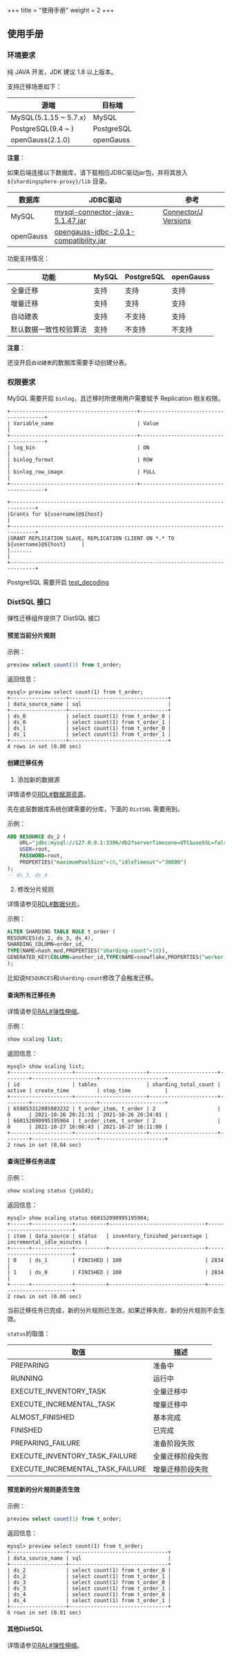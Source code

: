 +++
title = "使用手册"
weight = 2
+++

## 使用手册

### 环境要求

纯 JAVA 开发，JDK 建议 1.8 以上版本。

支持迁移场景如下：

| 源端                   | 目标端                |
| --------------------- | -------------------- |
| MySQL(5.1.15 ~ 5.7.x) | MySQL                |
| PostgreSQL(9.4 ~ )    | PostgreSQL           |
| openGauss(2.1.0)      | openGauss            |

**注意**：

如果后端连接以下数据库，请下载相应JDBC驱动jar包，并将其放入 `${shardingsphere-proxy}/lib` 目录。

| 数据库                 | JDBC驱动                              | 参考                 |
| --------------------- | ------------------------------------ | -------------------- |
| MySQL                 | [mysql-connector-java-5.1.47.jar]( https://repo1.maven.org/maven2/mysql/mysql-connector-java/5.1.47/mysql-connector-java-5.1.47.jar ) | [Connector/J Versions]( https://dev.mysql.com/doc/connector-j/5.1/en/connector-j-versions.html ) |
| openGauss             | [opengauss-jdbc-2.0.1-compatibility.jar]( https://repo1.maven.org/maven2/org/opengauss/opengauss-jdbc/2.0.1-compatibility/opengauss-jdbc-2.0.1-compatibility.jar ) | |

功能支持情况：

| 功能                   | MySQL         | PostgreSQL    | openGauss     |
| --------------------- | ------------- | ------------- | ------------- |
| 全量迁移               | 支持           | 支持           | 支持           |
| 增量迁移               | 支持           | 支持           | 支持           |
| 自动建表               | 支持           | 不支持         | 支持           |
| 默认数据一致性校验算法   | 支持           | 不支持         | 不支持          |

**注意**：

还没开启`自动建表`的数据库需要手动创建分表。

### 权限要求

MySQL 需要开启 `binlog`，且迁移时所使用用户需要赋予 Replication 相关权限。

```
+-----------------------------------------+---------------------------------------+
| Variable_name                           | Value                                 |
+-----------------------------------------+---------------------------------------+
| log_bin                                 | ON                                    |
| binlog_format                           | ROW                                   |
| binlog_row_image                        | FULL                                  |
+-----------------------------------------+---------------------------------------+

+------------------------------------------------------------------------------+
|Grants for ${username}@${host}                                                |
+------------------------------------------------------------------------------+
|GRANT REPLICATION SLAVE, REPLICATION CLIENT ON *.* TO ${username}@${host}     |
|.......                                                                       |
+------------------------------------------------------------------------------+
```

PostgreSQL 需要开启 [test_decoding](https://www.postgresql.org/docs/9.4/test-decoding.html)

### DistSQL 接口

弹性迁移组件提供了 DistSQL 接口

#### 预览当前分片规则

示例：
```sql
preview select count(1) from t_order;
```

返回信息：
```
mysql> preview select count(1) from t_order;
+------------------+--------------------------------+
| data_source_name | sql                            |
+------------------+--------------------------------+
| ds_0             | select count(1) from t_order_0 |
| ds_0             | select count(1) from t_order_1 |
| ds_1             | select count(1) from t_order_0 |
| ds_1             | select count(1) from t_order_1 |
+------------------+--------------------------------+
4 rows in set (0.00 sec)
```

#### 创建迁移任务

1. 添加新的数据源

详情请参见[RDL#数据源资源](/cn/user-manual/shardingsphere-proxy/usage/distsql/syntax/rdl/rdl-resource/)。

先在底层数据库系统创建需要的分库，下面的 `DistSQL` 需要用到。

示例：
```sql
ADD RESOURCE ds_2 (
    URL="jdbc:mysql://127.0.0.1:3306/db2?serverTimezone=UTC&useSSL=false",
    USER=root,
    PASSWORD=root,
    PROPERTIES("maximumPoolSize"=10,"idleTimeout"="30000")
);
-- ds_3, ds_4
```

2. 修改分片规则

详情请参见[RDL#数据分片](/cn/user-manual/shardingsphere-proxy/usage/distsql/syntax/rdl/rdl-sharding-rule/)。

示例：
```sql
ALTER SHARDING TABLE RULE t_order (
RESOURCES(ds_2, ds_3, ds_4),
SHARDING_COLUMN=order_id,
TYPE(NAME=hash_mod,PROPERTIES("sharding-count"=10)),
GENERATED_KEY(COLUMN=another_id,TYPE(NAME=snowflake,PROPERTIES("worker-id"=123)))
);
```

比如说`RESOURCES`和`sharding-count`修改了会触发迁移。

#### 查询所有迁移任务

详情请参见[RAL#弹性伸缩](/cn/user-manual/shardingsphere-proxy/usage/distsql/syntax/ral/ral/#%E5%BC%B9%E6%80%A7%E4%BC%B8%E7%BC%A9)。

示例：
```sql
show scaling list;
```

返回信息：
```
mysql> show scaling list;
+--------------------+-----------------------+----------------------+--------+---------------------+---------------------+
| id                 | tables                | sharding_total_count | active | create_time         | stop_time           |
+--------------------+-----------------------+----------------------+--------+---------------------+---------------------+
| 659853312085983232 | t_order_item, t_order | 2                    | 0      | 2021-10-26 20:21:31 | 2021-10-26 20:24:01 |
| 660152090995195904 | t_order_item, t_order | 2                    | 0      | 2021-10-27 16:08:43 | 2021-10-27 16:11:00 |
+--------------------+-----------------------+----------------------+--------+---------------------+---------------------+
2 rows in set (0.04 sec)
```

#### 查询迁移任务进度

示例：
```sql
show scaling status {jobId};
```

返回信息：
```
mysql> show scaling status 660152090995195904;
+------+-------------+----------+-------------------------------+--------------------------+
| item | data_source | status   | inventory_finished_percentage | incremental_idle_minutes |
+------+-------------+----------+-------------------------------+--------------------------+
| 0    | ds_1        | FINISHED | 100                           | 2834                     |
| 1    | ds_0        | FINISHED | 100                           | 2834                     |
+------+-------------+----------+-------------------------------+--------------------------+
2 rows in set (0.00 sec)
```
当前迁移任务已完成，新的分片规则已生效。如果迁移失败，新的分片规则不会生效。

`status`的取值：

| 取值                                               | 描述                                                         |
| ------------------------------------------------- | ------------------------------------------------------------ |
| PREPARING                                         | 准备中                                                        |
| RUNNING                                           | 运行中                                                        |
| EXECUTE_INVENTORY_TASK                            | 全量迁移中                                                     |
| EXECUTE_INCREMENTAL_TASK                          | 增量迁移中                                                     |
| ALMOST_FINISHED                                   | 基本完成                                                       |
| FINISHED                                          | 已完成                                                         |
| PREPARING_FAILURE                                 | 准备阶段失败                                                    |
| EXECUTE_INVENTORY_TASK_FAILURE                    | 全量迁移阶段失败                                                 |
| EXECUTE_INCREMENTAL_TASK_FAILURE                  | 增量迁移阶段失败                                                 |

#### 预览新的分片规则是否生效

示例：
```sql
preview select count(1) from t_order;
```

返回信息：
```
mysql> preview select count(1) from t_order;
+------------------+--------------------------------+
| data_source_name | sql                            |
+------------------+--------------------------------+
| ds_2             | select count(1) from t_order_0 |
| ds_2             | select count(1) from t_order_1 |
| ds_3             | select count(1) from t_order_0 |
| ds_3             | select count(1) from t_order_1 |
| ds_4             | select count(1) from t_order_0 |
| ds_4             | select count(1) from t_order_1 |
+------------------+--------------------------------+
6 rows in set (0.01 sec)
```

#### 其他DistSQL
详情请参见[RAL#弹性伸缩](/cn/user-manual/shardingsphere-proxy/usage/distsql/syntax/ral/ral/#%E5%BC%B9%E6%80%A7%E4%BC%B8%E7%BC%A9)。
